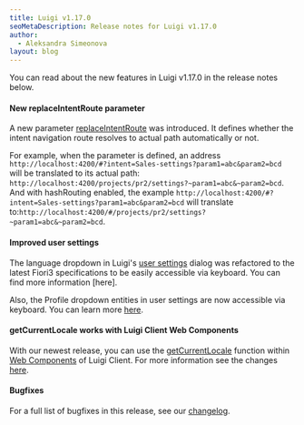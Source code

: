 ```yaml
---
title: Luigi v1.17.0
seoMetaDescription: Release notes for Luigi v1.17.0
author:
  - Aleksandra Simeonova
layout: blog
---
```


You can read about the new features in Luigi v1.17.0 in the release notes below.

<!-- Excerpt -->

#### New replaceIntentRoute parameter

A new parameter [replaceIntentRoute](https://docs.luigi-project.io/docs/navigation-parameters-reference/?section=replaceintentroute) was introduced. It defines whether the intent navigation route resolves to actual path automatically or not.

For example, when the parameter is defined, an address `http://localhost:4200/#?intent=Sales-settings?param1=abc&param2=bcd`
will be translated to its actual path: `http://localhost:4200/projects/pr2/settings?~param1=abc&~param2=bcd`. And with hashRouting enabled, the example `http://localhost:4200/#?intent=Sales-settings?param1=abc&param2=bcd` will translate to:`http://localhost:4200/#/projects/pr2/settings?~param1=abc&~param2=bcd`.

#### Improved user settings

The language dropdown in Luigi's [user settings](https://docs.luigi-project.io/docs/user-settings) dialog was refactored to the latest Fiori3 specifications to be easily accessible via keyboard. You can find more information [here].

Also, the Profile dropdown entities in user settings are now accessible via keyboard. You can learn more [here](https://github.com/SAP/luigi/pull/2256).

#### getCurrentLocale works with Luigi Client Web Components

With our newest release, you can use the [getCurrentLocale](https://docs.luigi-project.io/docs/luigi-client-api/?section=getcurrentlocale) function within [Web Components](https://docs.luigi-project.io/docs/web-component) of Luigi Client. For more information see the changes [here](https://github.com/SAP/luigi/pull/2219).

#### Bugfixes

For a full list of bugfixes in this release, see our [changelog](https://github.com/SAP/luigi/blob/master/CHANGELOG.md).

